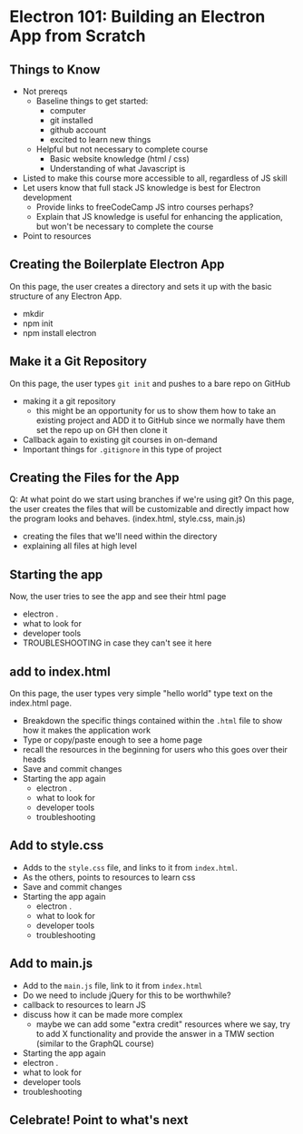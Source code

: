 # Electron 101: Building an Electron App from Scratch

## Things to Know
- Not prereqs
   - Baseline things to get started:
      - computer
      - git installed
      - github account
      - excited to learn new things
   - Helpful but not necessary to complete course
      - Basic website knowledge (html / css)
      - Understanding of what Javascript is
- Listed to make this course more accessible to all, regardless of JS skill
- Let users know that full stack JS knowledge is best for Electron development
    - Provide links to freeCodeCamp JS intro courses perhaps?
    - Explain that JS knowledge is useful for enhancing the application, but won't be necessary to complete the course
- Point to resources

## Creating the Boilerplate Electron App
On this page, the user creates a directory and sets it up with the basic structure of any Electron App.
- mkdir
- npm init
- npm install electron

## Make it a Git Repository
On this page, the user types `git init` and pushes to a bare repo on GitHub
- making it a git repository
  - this might be an opportunity for us to show them how to take an existing project and ADD it to GitHub since we normally have them set the repo up on GH then clone it
- Callback again to existing git courses in on-demand
- Important things for `.gitignore` in this type of project

## Creating the Files for the App
Q: At what point do we start using branches if we're using git?
On this page, the user creates the files that will be customizable and directly impact how the program looks and behaves. (index.html, style.css, main.js)
- creating the files that we'll need within the directory
- explaining all files at high level

## Starting the app
Now, the user tries to see the app and see their html page
- electron .
- what to look for
- developer tools
- TROUBLESHOOTING in case they can't see it here

## add to index.html
On this page, the user types very simple "hello world" type text on the index.html page.
- Breakdown the specific things contained within the `.html` file to show how it makes the application work
- Type or copy/paste enough to see a home page
- recall the resources in the beginning for users who this goes over their heads
- Save and commit changes
- Starting the app again
  - electron .
  - what to look for
  - developer tools
  - troubleshooting

## Add to style.css
- Adds to the `style.css` file, and links to it from `index.html`.
- As the others, points to resources to learn css
- Save and commit changes
- Starting the app again
  - electron .
  - what to look for
  - developer tools
  - troubleshooting

## Add to main.js
- Add to the `main.js` file, link to it from `index.html`
- Do we need to include jQuery for this to be worthwhile?
- callback to resources to learn JS
- discuss how it can be made more complex
   - maybe we can add some "extra credit" resources where we say, try to add X functionality and provide the answer in a TMW section (similar to the GraphQL course)
- Starting the app again
 - electron .
 - what to look for
 - developer tools
 - troubleshooting

## Celebrate! Point to what's next

